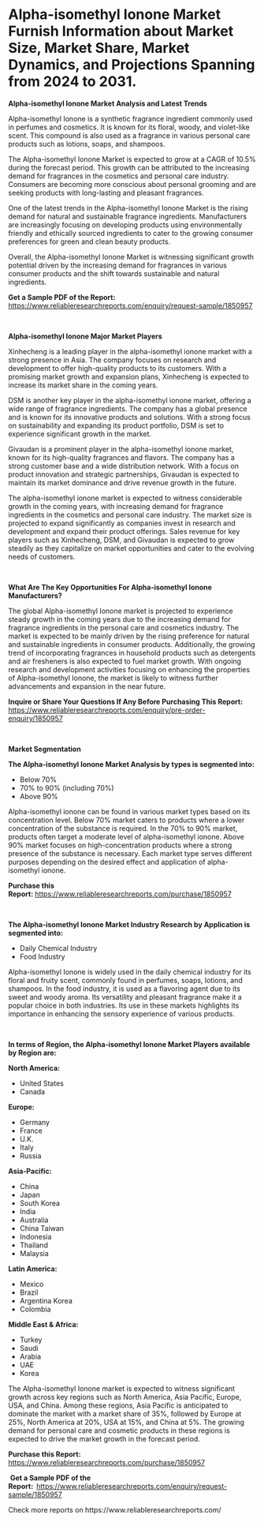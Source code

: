 <p><h1>Alpha-isomethyl Ionone Market Furnish Information about Market Size, Market Share, Market Dynamics, and Projections Spanning from 2024 to 2031.</h1></p><p><strong>Alpha-isomethyl Ionone Market Analysis and Latest Trends</strong></p>
<p><p>Alpha-isomethyl Ionone is a synthetic fragrance ingredient commonly used in perfumes and cosmetics. It is known for its floral, woody, and violet-like scent. This compound is also used as a fragrance in various personal care products such as lotions, soaps, and shampoos.</p><p>The Alpha-isomethyl Ionone Market is expected to grow at a CAGR of 10.5% during the forecast period. This growth can be attributed to the increasing demand for fragrances in the cosmetics and personal care industry. Consumers are becoming more conscious about personal grooming and are seeking products with long-lasting and pleasant fragrances.</p><p>One of the latest trends in the Alpha-isomethyl Ionone Market is the rising demand for natural and sustainable fragrance ingredients. Manufacturers are increasingly focusing on developing products using environmentally friendly and ethically sourced ingredients to cater to the growing consumer preferences for green and clean beauty products.</p><p>Overall, the Alpha-isomethyl Ionone Market is witnessing significant growth potential driven by the increasing demand for fragrances in various consumer products and the shift towards sustainable and natural ingredients.</p></p>
<p><strong>Get a Sample PDF of the Report:&nbsp;</strong> <a href="https://www.reliableresearchreports.com/enquiry/request-sample/1850957">https://www.reliableresearchreports.com/enquiry/request-sample/1850957</a></p>
<p>&nbsp;</p>
<p><strong>Alpha-isomethyl Ionone Major Market Players</strong></p>
<p><p>Xinhecheng is a leading player in the alpha-isomethyl ionone market with a strong presence in Asia. The company focuses on research and development to offer high-quality products to its customers. With a promising market growth and expansion plans, Xinhecheng is expected to increase its market share in the coming years.</p><p>DSM is another key player in the alpha-isomethyl ionone market, offering a wide range of fragrance ingredients. The company has a global presence and is known for its innovative products and solutions. With a strong focus on sustainability and expanding its product portfolio, DSM is set to experience significant growth in the market.</p><p>Givaudan is a prominent player in the alpha-isomethyl ionone market, known for its high-quality fragrances and flavors. The company has a strong customer base and a wide distribution network. With a focus on product innovation and strategic partnerships, Givaudan is expected to maintain its market dominance and drive revenue growth in the future.</p><p>The alpha-isomethyl ionone market is expected to witness considerable growth in the coming years, with increasing demand for fragrance ingredients in the cosmetics and personal care industry. The market size is projected to expand significantly as companies invest in research and development and expand their product offerings. Sales revenue for key players such as Xinhecheng, DSM, and Givaudan is expected to grow steadily as they capitalize on market opportunities and cater to the evolving needs of customers.</p></p>
<p>&nbsp;</p>
<p><strong>What Are The Key Opportunities For Alpha-isomethyl Ionone Manufacturers?</strong></p>
<p><p>The global Alpha-isomethyl Ionone market is projected to experience steady growth in the coming years due to the increasing demand for fragrance ingredients in the personal care and cosmetics industry. The market is expected to be mainly driven by the rising preference for natural and sustainable ingredients in consumer products. Additionally, the growing trend of incorporating fragrances in household products such as detergents and air fresheners is also expected to fuel market growth. With ongoing research and development activities focusing on enhancing the properties of Alpha-isomethyl Ionone, the market is likely to witness further advancements and expansion in the near future.</p></p>
<p><strong>Inquire or Share Your Questions If Any Before Purchasing This Report:</strong> <a href="https://www.reliableresearchreports.com/enquiry/pre-order-enquiry/1850957">https://www.reliableresearchreports.com/enquiry/pre-order-enquiry/1850957</a></p>
<p>&nbsp;</p>
<p><strong>Market Segmentation</strong></p>
<p><strong>The Alpha-isomethyl Ionone Market Analysis by types is segmented into:</strong></p>
<p><ul><li>Below 70%</li><li>70% to 90% (including 70%)</li><li>Above 90%</li></ul></p>
<p><p>Alpha-isomethyl ionone can be found in various market types based on its concentration level. Below 70% market caters to products where a lower concentration of the substance is required. In the 70% to 90% market, products often target a moderate level of alpha-isomethyl ionone. Above 90% market focuses on high-concentration products where a strong presence of the substance is necessary. Each market type serves different purposes depending on the desired effect and application of alpha-isomethyl ionone.</p></p>
<p><strong>Purchase this Report:&nbsp;</strong><a href="https://www.reliableresearchreports.com/purchase/1850957">https://www.reliableresearchreports.com/purchase/1850957</a></p>
<p>&nbsp;</p>
<p><strong>The Alpha-isomethyl Ionone Market Industry Research by Application is segmented into:</strong></p>
<p><ul><li>Daily Chemical Industry</li><li>Food Industry</li></ul></p>
<p><p>Alpha-isomethyl Ionone is widely used in the daily chemical industry for its floral and fruity scent, commonly found in perfumes, soaps, lotions, and shampoos. In the food industry, it is used as a flavoring agent due to its sweet and woody aroma. Its versatility and pleasant fragrance make it a popular choice in both industries. Its use in these markets highlights its importance in enhancing the sensory experience of various products.</p></p>
<p>&nbsp;</p>
<p><strong>In terms of Region, the Alpha-isomethyl Ionone Market Players available by Region are:</strong></p>
<p>
    <p> <strong> North America: </strong>
        <ul>
            <li>United States</li>
            <li>Canada</li>
        </ul>
        </p> 
    <p> <strong> Europe: </strong>
        <ul>
            <li>Germany</li>
            <li>France</li>
            <li>U.K.</li>
            <li>Italy</li>
            <li>Russia</li>
        </ul>
        </p> 
    <p> <strong> Asia-Pacific: </strong>
        <ul>
            <li>China</li>
            <li>Japan</li>
            <li>South Korea</li>
            <li>India</li>
            <li>Australia</li>
            <li>China Taiwan</li>
            <li>Indonesia</li>
            <li>Thailand</li>
            <li>Malaysia</li>
        </ul>
        </p> 
    <p> <strong> Latin America: </strong>
        <ul>
            <li>Mexico</li>
            <li>Brazil</li>
            <li>Argentina Korea</li>
            <li>Colombia</li>
        </ul>
        </p> 
    <p> <strong> Middle East & Africa: </strong>
        <ul>
            <li>Turkey</li>
            <li>Saudi</li>
            <li>Arabia</li>
            <li>UAE</li>
            <li>Korea</li>
        </ul>
    </p>
    </p>
<p><p>The Alpha-isomethyl Ionone market is expected to witness significant growth across key regions such as North America, Asia Pacific, Europe, USA, and China. Among these regions, Asia Pacific is anticipated to dominate the market with a market share of 35%, followed by Europe at 25%, North America at 20%, USA at 15%, and China at 5%. The growing demand for personal care and cosmetic products in these regions is expected to drive the market growth in the forecast period.</p></p>
<p><strong>Purchase this Report: </strong><a href="https://www.reliableresearchreports.com/purchase/1850957">https://www.reliableresearchreports.com/purchase/1850957</a></p>
<p>&nbsp;<strong>Get a Sample PDF of the Report:&nbsp;&nbsp;</strong><a href="https://www.reliableresearchreports.com/enquiry/request-sample/1850957">https://www.reliableresearchreports.com/enquiry/request-sample/1850957</a></p>
<p><strong></strong></p>
<p>Check more reports on https://www.reliableresearchreports.com/</p>
